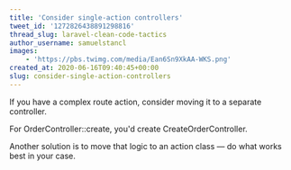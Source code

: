 ```yaml
---
title: 'Consider single-action controllers'
tweet_id: '1272826438891298816'
thread_slug: laravel-clean-code-tactics
author_username: samuelstancl
images:
    - 'https://pbs.twimg.com/media/Ean6Sn9XkAA-WKS.png'
created_at: 2020-06-16T09:40:45+00:00
slug: consider-single-action-controllers
---
```


If you have a complex route action, consider moving it to a separate controller.

For OrderController::create, you'd create CreateOrderController.

Another solution is to move that logic to an action class — do what works best in your case.